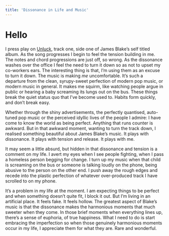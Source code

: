 ```yaml
---
title: 'Dissonance in Life and Music'
---
```


# Hello

I press play on [Unluck](http://ubiq.im/q/5332c5e3cc88a3020052f4a3), track one, side one of James Blake’s self titled album. As the song progresses I begin to feel the tension building in me. The notes and chord progressions are just off, so wrong. As the dissonance washes over the office I feel the need to turn it down so as not to upset my co-workers ears. The interesting thing is that, I’m using them as an excuse to turn it down. The music is making _me_ uncomfortable. It’s such a departure from the clean, syrupy-sweet perfection of modern pop music, or modern music in general. It makes me squirm, like watching people argue in public or hearing a baby screaming its lungs out on the bus. These things break the quiet status quo that I’ve become used to. Habits form quickly, and don’t break easy.

Whether through the shiny advertisements, the perfectly quantised, auto-tuned pop music or the perceived idyllic lives of the people I admire: I have come to know the world as being perfect. Anything that runs counter is awkward. But in that awkward moment, wanting to turn the track down, I realised something beautiful about James Blake’s music. It plays with dissonance. It plays with tension and release. It plays with me.

It may seem a little absurd, but hidden in that dissonance and tension is a comment on my life. I avert my eyes when I see people fighting, when I pass a homeless person begging for change. I turn up my music when that child is screaming on the bus or someone is talking loudly on the phone, being abusive to the person on the other end. I push away the rough edges and recede into the plastic perfection of whatever over-produced track I have scrolled to on my phone.

It’s a problem in my life at the moment. I am expecting things to be perfect and when something doesn’t quite fit, I block it out. But I’m living in an artificial place. It feels fake. It feels hollow. The greatest aspect of Blake’s music is that the dissonance makes the harmonious moments that much sweeter when they come. In those brief moments when everything lines up, there’s a sense of euphoria, of true happiness. What I need to do is start embracing the imperfection so when those genuinely harmonious moments occur in my life, I appreciate them for what they are. Rare and wonderful.
